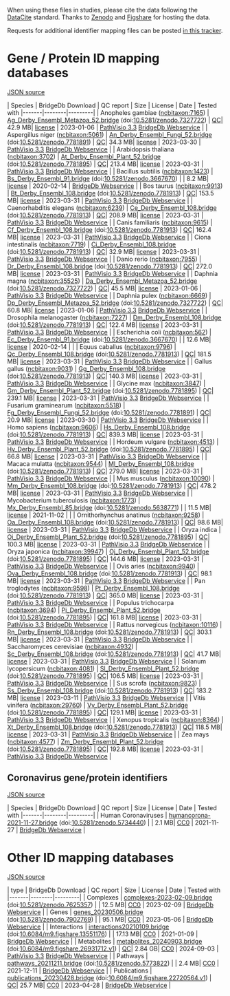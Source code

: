 When using these files in studies, please cite the data following the [DataCite](https://datacite.org/) standard.
Thanks to [Zenodo](https://zenodo.org/) and [Figshare](https://figshare.com/) for hosting the data.

Requests for additional identifier mapping files can be posted [in this tracker](https://github.com/bridgedb/data/issues).

# Gene / Protein ID mapping databases
<a name="genes" />

[JSON source](../gene.json)

| Species | BridgeDb Download | QC report | Size | License | Date | Tested with
|-------|--------|---------|
| <script type="application/ld+json">{"@context": "https://schema.org/","@type": "Dataset","http://purl.org/dc/terms/conformsTo": { "@type": "CreativeWork", "@id": "https://bioschemas.org/profiles/Dataset/1.0-RELEASE" },"name": "Ag_Derby_Ensembl_Metazoa_52.bridge","description": "BridgeDb identifier mapping file for Anopheles gambiae for genes and proteins","@id": "https://bridgedb.github.io/data/gene_database/10.5281/zenodo.7327722/Ag_Derby_Ensembl_Metazoa_52.bridge","identifier": "10.5281/zenodo.7327722/Ag_Derby_Ensembl_Metazoa_52.bridge","license": "https://zenodo.org/record/7327722/files/LICENSE?download=1","keywords": "BridgeDb, mapping file, identifier, ELIXIR RIR, Anopheles gambiae, gene, protein, African malaria mosquito","url": "https://doi.org/10.5281/zenodo.7327722","distribution": [ { "@type": "DataDownload", "name": "Ag_Derby_Ensembl_Metazoa_52.bridge", "contentURL": "https://zenodo.org/record/7327722/files/Ag_Derby_Ensembl_Metazoa_52.bridge?download=1" } ],"isAccessibleForFree": true}</script> Anopheles gambiae (<a href="https://bioregistry.io/ncbitaxon:7165">ncbitaxon:7165</a>) | [Ag_Derby_Ensembl_Metazoa_52.bridge](https://zenodo.org/record/7327722/files/Ag_Derby_Ensembl_Metazoa_52.bridge?download=1) (doi:[10.5281/zenodo.7327722](https://doi.org/10.5281/zenodo.7327722)) | [QC](https://zenodo.org/record/7327722/files/report_Ag_Derby_Ensembl_Metazoa_52.qc?download=1)| 42.9 MB| [license](https://zenodo.org/record/7327722/files/LICENSE?download=1) | 2023-01-06 | <a href="https://github.com/PathVisio/pathvisio/releases/tag/v3.3.0">PathVisio 3.3</a> <a href="https://github.com/bridgedb/BridgeDbWebservice">BridgeDb Webservice</a> |
| <script type="application/ld+json">{"@context": "https://schema.org/","@type": "Dataset","http://purl.org/dc/terms/conformsTo": { "@type": "CreativeWork", "@id": "https://bioschemas.org/profiles/Dataset/1.0-RELEASE" },"name": "An_Derby_Ensembl_Fungi_52.bridge","description": "BridgeDb identifier mapping file for Aspergillus niger for genes and proteins","@id": "https://bridgedb.github.io/data/gene_database/10.5281/zenodo.7781891/An_Derby_Ensembl_Fungi_52.bridge","identifier": "10.5281/zenodo.7781891/An_Derby_Ensembl_Fungi_52.bridge","license": "https://zenodo.org/record/7781891/files/LICENSE?download=1","keywords": "BridgeDb, mapping file, identifier, ELIXIR RIR, Aspergillus niger, gene, protein","url": "https://doi.org/10.5281/zenodo.7781891","distribution": [ { "@type": "DataDownload", "name": "An_Derby_Ensembl_Fungi_52.bridge", "contentURL": "https://zenodo.org/record/7781891/files/An_Derby_Ensembl_Fungi_52.bridge?download=1" } ],"isAccessibleForFree": true}</script> Aspergillus niger (<a href="https://bioregistry.io/ncbitaxon:5061">ncbitaxon:5061</a>) | [An_Derby_Ensembl_Fungi_52.bridge](https://zenodo.org/record/7781891/files/An_Derby_Ensembl_Fungi_52.bridge?download=1) (doi:[10.5281/zenodo.7781891](https://doi.org/10.5281/zenodo.7781891)) | [QC](https://zenodo.org/record/7781891/files/report_An_Derby_Ensembl_Fungi_52.qc?download=1)| 34.3 MB| [license](https://zenodo.org/record/7781891/files/LICENSE?download=1) | 2023-03-30 | <a href="https://github.com/PathVisio/pathvisio/releases/tag/v3.3.0">PathVisio 3.3</a> <a href="https://github.com/bridgedb/BridgeDbWebservice">BridgeDb Webservice</a> |
| <script type="application/ld+json">{"@context": "https://schema.org/","@type": "Dataset","http://purl.org/dc/terms/conformsTo": { "@type": "CreativeWork", "@id": "https://bioschemas.org/profiles/Dataset/1.0-RELEASE" },"name": "At_Derby_Ensembl_Plant_52.bridge","description": "BridgeDb identifier mapping file for Arabidopsis thaliana for genes and proteins","@id": "https://bridgedb.github.io/data/gene_database/10.5281/zenodo.7781895/At_Derby_Ensembl_Plant_52.bridge","identifier": "10.5281/zenodo.7781895/At_Derby_Ensembl_Plant_52.bridge","license": "https://zenodo.org/record/7781895/files/LICENSE?download=1","keywords": "BridgeDb, mapping file, identifier, ELIXIR RIR, Arabidopsis thaliana, gene, protein","url": "https://doi.org/10.5281/zenodo.7781895","distribution": [ { "@type": "DataDownload", "name": "At_Derby_Ensembl_Plant_52.bridge", "contentURL": "https://zenodo.org/record/7781895/files/At_Derby_Ensembl_Plant_52.bridge?download=1" } ],"isAccessibleForFree": true}</script> Arabidopsis thaliana (<a href="https://bioregistry.io/ncbitaxon:3702">ncbitaxon:3702</a>) | [At_Derby_Ensembl_Plant_52.bridge](https://zenodo.org/record/7781895/files/At_Derby_Ensembl_Plant_52.bridge?download=1) (doi:[10.5281/zenodo.7781895](https://doi.org/10.5281/zenodo.7781895)) | [QC](https://zenodo.org/record/7781895/files/report_At_Derby_Ensembl_Plants_52.qc?download=1)| 213.4 MB| [license](https://zenodo.org/record/7781895/files/LICENSE?download=1) | 2023-03-31 | <a href="https://github.com/PathVisio/pathvisio/releases/tag/v3.3.0">PathVisio 3.3</a> <a href="https://github.com/bridgedb/BridgeDbWebservice">BridgeDb Webservice</a> |
| <script type="application/ld+json">{"@context": "https://schema.org/","@type": "Dataset","http://purl.org/dc/terms/conformsTo": { "@type": "CreativeWork", "@id": "https://bioschemas.org/profiles/Dataset/1.0-RELEASE" },"name": "Bs_Derby_Ensembl_91.bridge","description": "BridgeDb identifier mapping file for Bacillus subtilis for genes and proteins","@id": "https://bridgedb.github.io/data/gene_database/10.5281/zenodo.3667670/Bs_Derby_Ensembl_91.bridge","identifier": "10.5281/zenodo.3667670/Bs_Derby_Ensembl_91.bridge","license": "https://zenodo.org/record/3667670/files/LICENSE?download=1","keywords": "BridgeDb, mapping file, identifier, ELIXIR RIR, Bacillus subtilis, gene, protein","url": "https://doi.org/10.5281/zenodo.3667670","distribution": [ { "@type": "DataDownload", "name": "Bs_Derby_Ensembl_91.bridge", "contentURL": "https://zenodo.org/record/3667670/files/Bs_Derby_Ensembl_91.bridge?download=1" } ],"isAccessibleForFree": true}</script> Bacillus subtilis (<a href="https://bioregistry.io/ncbitaxon:1423">ncbitaxon:1423</a>) | [Bs_Derby_Ensembl_91.bridge](https://zenodo.org/record/3667670/files/Bs_Derby_Ensembl_91.bridge?download=1) (doi:[10.5281/zenodo.3667670](https://doi.org/10.5281/zenodo.3667670)) | | 8.2 MB| [license](https://zenodo.org/record/3667670/files/LICENSE?download=1) | 2020-02-14 | <a href="https://github.com/bridgedb/BridgeDbWebservice">BridgeDb Webservice</a> |
| <script type="application/ld+json">{"@context": "https://schema.org/","@type": "Dataset","http://purl.org/dc/terms/conformsTo": { "@type": "CreativeWork", "@id": "https://bioschemas.org/profiles/Dataset/1.0-RELEASE" },"name": "Bt_Derby_Ensembl_108.bridge","description": "BridgeDb identifier mapping file for Bos taurus for genes and proteins","@id": "https://bridgedb.github.io/data/gene_database/10.5281/zenodo.7781913/Bt_Derby_Ensembl_108.bridge","identifier": "10.5281/zenodo.7781913/Bt_Derby_Ensembl_108.bridge","license": "https://zenodo.org/record/7781913/files/LICENSE?download=1","keywords": "BridgeDb, mapping file, identifier, ELIXIR RIR, Bos taurus, gene, protein","url": "https://doi.org/10.5281/zenodo.7781913","distribution": [ { "@type": "DataDownload", "name": "Bt_Derby_Ensembl_108.bridge", "contentURL": "https://zenodo.org/record/7781913/files/Bt_Derby_Ensembl_108.bridge?download=1" } ],"isAccessibleForFree": true}</script> Bos taurus (<a href="https://bioregistry.io/ncbitaxon:9913">ncbitaxon:9913</a>) | [Bt_Derby_Ensembl_108.bridge](https://zenodo.org/record/7781913/files/Bt_Derby_Ensembl_108.bridge?download=1) (doi:[10.5281/zenodo.7781913](https://doi.org/10.5281/zenodo.7781913)) | [QC](https://zenodo.org/record/7781913/files/report_Bt_Derby_Ensembl_108.qc?download=1)| 153.5 MB| [license](https://zenodo.org/record/7781913/files/LICENSE?download=1) | 2023-03-31 | <a href="https://github.com/PathVisio/pathvisio/releases/tag/v3.3.0">PathVisio 3.3</a> <a href="https://github.com/bridgedb/BridgeDbWebservice">BridgeDb Webservice</a> |
| <script type="application/ld+json">{"@context": "https://schema.org/","@type": "Dataset","http://purl.org/dc/terms/conformsTo": { "@type": "CreativeWork", "@id": "https://bioschemas.org/profiles/Dataset/1.0-RELEASE" },"name": "Ce_Derby_Ensembl_108.bridge","description": "BridgeDb identifier mapping file for Caenorhabditis elegans for genes and proteins","@id": "https://bridgedb.github.io/data/gene_database/10.5281/zenodo.7781913/Ce_Derby_Ensembl_108.bridge","identifier": "10.5281/zenodo.7781913/Ce_Derby_Ensembl_108.bridge","license": "https://zenodo.org/record/7781913/files/LICENSE?download=1","keywords": "BridgeDb, mapping file, identifier, ELIXIR RIR, Caenorhabditis elegans, gene, protein","url": "https://doi.org/10.5281/zenodo.7781913","distribution": [ { "@type": "DataDownload", "name": "Ce_Derby_Ensembl_108.bridge", "contentURL": "https://zenodo.org/record/7781913/files/Ce_Derby_Ensembl_108.bridge?download=1" } ],"isAccessibleForFree": true}</script> Caenorhabditis elegans (<a href="https://bioregistry.io/ncbitaxon:6239">ncbitaxon:6239</a>) | [Ce_Derby_Ensembl_108.bridge](https://zenodo.org/record/7781913/files/Ce_Derby_Ensembl_108.bridge?download=1) (doi:[10.5281/zenodo.7781913](https://doi.org/10.5281/zenodo.7781913)) | [QC](https://zenodo.org/record/7781913/files/report_Ce_Derby_Ensembl_108.qc?download=1)| 208.9 MB| [license](https://zenodo.org/record/7781913/files/LICENSE?download=1) | 2023-03-31 | <a href="https://github.com/PathVisio/pathvisio/releases/tag/v3.3.0">PathVisio 3.3</a> <a href="https://github.com/bridgedb/BridgeDbWebservice">BridgeDb Webservice</a> |
| <script type="application/ld+json">{"@context": "https://schema.org/","@type": "Dataset","http://purl.org/dc/terms/conformsTo": { "@type": "CreativeWork", "@id": "https://bioschemas.org/profiles/Dataset/1.0-RELEASE" },"name": "Cf_Derby_Ensembl_108.bridge","description": "BridgeDb identifier mapping file for Canis familiaris for genes and proteins","@id": "https://bridgedb.github.io/data/gene_database/10.5281/zenodo.7781913/Cf_Derby_Ensembl_108.bridge","identifier": "10.5281/zenodo.7781913/Cf_Derby_Ensembl_108.bridge","license": "https://zenodo.org/record/7781913/files/LICENSE?download=1","keywords": "BridgeDb, mapping file, identifier, ELIXIR RIR, Canis familiaris, gene, protein","url": "https://doi.org/10.5281/zenodo.7781913","distribution": [ { "@type": "DataDownload", "name": "Cf_Derby_Ensembl_108.bridge", "contentURL": "https://zenodo.org/record/7781913/files/Cf_Derby_Ensembl_108.bridge?download=1" } ],"isAccessibleForFree": true}</script> Canis familiaris (<a href="https://bioregistry.io/ncbitaxon:9615">ncbitaxon:9615</a>) | [Cf_Derby_Ensembl_108.bridge](https://zenodo.org/record/7781913/files/Cf_Derby_Ensembl_108.bridge?download=1) (doi:[10.5281/zenodo.7781913](https://doi.org/10.5281/zenodo.7781913)) | [QC](https://zenodo.org/record/7781913/files/report_Cf_Derby_Ensembl_108.qc?download=1)| 162.4 MB| [license](https://zenodo.org/record/7781913/files/LICENSE?download=1) | 2023-03-31 | <a href="https://github.com/PathVisio/pathvisio/releases/tag/v3.3.0">PathVisio 3.3</a> <a href="https://github.com/bridgedb/BridgeDbWebservice">BridgeDb Webservice</a> |
| <script type="application/ld+json">{"@context": "https://schema.org/","@type": "Dataset","http://purl.org/dc/terms/conformsTo": { "@type": "CreativeWork", "@id": "https://bioschemas.org/profiles/Dataset/1.0-RELEASE" },"name": "Ci_Derby_Ensembl_108.bridge","description": "BridgeDb identifier mapping file for Ciona intestinalis for genes and proteins","@id": "https://bridgedb.github.io/data/gene_database/10.5281/zenodo.7781913/Ci_Derby_Ensembl_108.bridge","identifier": "10.5281/zenodo.7781913/Ci_Derby_Ensembl_108.bridge","license": "https://zenodo.org/record/7781913/files/LICENSE?download=1","keywords": "BridgeDb, mapping file, identifier, ELIXIR RIR, Ciona intestinalis, gene, protein","url": "https://doi.org/10.5281/zenodo.7781913","distribution": [ { "@type": "DataDownload", "name": "Ci_Derby_Ensembl_108.bridge", "contentURL": "https://zenodo.org/record/7781913/files/Ci_Derby_Ensembl_108.bridge?download=1" } ],"isAccessibleForFree": true}</script> Ciona intestinalis (<a href="https://bioregistry.io/ncbitaxon:7719">ncbitaxon:7719</a>) | [Ci_Derby_Ensembl_108.bridge](https://zenodo.org/record/7781913/files/Ci_Derby_Ensembl_108.bridge?download=1) (doi:[10.5281/zenodo.7781913](https://doi.org/10.5281/zenodo.7781913)) | [QC](https://zenodo.org/record/7781913/files/report_Ci_Derby_Ensembl_108.qc?download=1)| 32.9 MB| [license](https://zenodo.org/record/7781913/files/LICENSE?download=1) | 2023-03-31 | <a href="https://github.com/PathVisio/pathvisio/releases/tag/v3.3.0">PathVisio 3.3</a> <a href="https://github.com/bridgedb/BridgeDbWebservice">BridgeDb Webservice</a> |
| <script type="application/ld+json">{"@context": "https://schema.org/","@type": "Dataset","http://purl.org/dc/terms/conformsTo": { "@type": "CreativeWork", "@id": "https://bioschemas.org/profiles/Dataset/1.0-RELEASE" },"name": "Dr_Derby_Ensembl_108.bridge","description": "BridgeDb identifier mapping file for Danio rerio for genes and proteins","@id": "https://bridgedb.github.io/data/gene_database/10.5281/zenodo.7781913/Dr_Derby_Ensembl_108.bridge","identifier": "10.5281/zenodo.7781913/Dr_Derby_Ensembl_108.bridge","license": "https://zenodo.org/record/7781913/files/LICENSE?download=1","keywords": "BridgeDb, mapping file, identifier, ELIXIR RIR, Danio rerio, gene, protein","url": "https://doi.org/10.5281/zenodo.7781913","distribution": [ { "@type": "DataDownload", "name": "Dr_Derby_Ensembl_108.bridge", "contentURL": "https://zenodo.org/record/7781913/files/Dr_Derby_Ensembl_108.bridge?download=1" } ],"isAccessibleForFree": true}</script> Danio rerio (<a href="https://bioregistry.io/ncbitaxon:7955">ncbitaxon:7955</a>) | [Dr_Derby_Ensembl_108.bridge](https://zenodo.org/record/7781913/files/Dr_Derby_Ensembl_108.bridge?download=1) (doi:[10.5281/zenodo.7781913](https://doi.org/10.5281/zenodo.7781913)) | [QC](https://zenodo.org/record/7781913/files/report_Dr_Derby_Ensembl_108.qc?download=1)| 272.0 MB| [license](https://zenodo.org/record/7781913/files/LICENSE?download=1) | 2023-03-31 | <a href="https://github.com/PathVisio/pathvisio/releases/tag/v3.3.0">PathVisio 3.3</a> <a href="https://github.com/bridgedb/BridgeDbWebservice">BridgeDb Webservice</a> |
| <script type="application/ld+json">{"@context": "https://schema.org/","@type": "Dataset","http://purl.org/dc/terms/conformsTo": { "@type": "CreativeWork", "@id": "https://bioschemas.org/profiles/Dataset/1.0-RELEASE" },"name": "Da_Derby_Ensembl_Metazoa_52.bridge","description": "BridgeDb identifier mapping file for Daphnia magna for genes and proteins","@id": "https://bridgedb.github.io/data/gene_database/10.5281/zenodo.7327722/Da_Derby_Ensembl_Metazoa_52.bridge","identifier": "10.5281/zenodo.7327722/Da_Derby_Ensembl_Metazoa_52.bridge","license": "https://zenodo.org/record/7327722/files/LICENSE?download=1","keywords": "BridgeDb, mapping file, identifier, ELIXIR RIR, Daphnia magna, gene, protein","url": "https://doi.org/10.5281/zenodo.7327722","distribution": [ { "@type": "DataDownload", "name": "Da_Derby_Ensembl_Metazoa_52.bridge", "contentURL": "https://zenodo.org/record/7327722/files/Da_Derby_Ensembl_Metazoa_52.bridge?download=1" } ],"isAccessibleForFree": true}</script> Daphnia magna (<a href="https://bioregistry.io/ncbitaxon:35525">ncbitaxon:35525</a>) | [Da_Derby_Ensembl_Metazoa_52.bridge](https://zenodo.org/record/7327722/files/Da_Derby_Ensembl_Metazoa_52.bridge?download=1) (doi:[10.5281/zenodo.7327722](https://doi.org/10.5281/zenodo.7327722)) | [QC](https://zenodo.org/record/7327722/files/report_Da_Derby_Ensembl_Metazoa_52.qc?download=1)| 45.5 MB| [license](https://zenodo.org/record/7327722/files/LICENSE?download=1) | 2023-01-06 | <a href="https://github.com/PathVisio/pathvisio/releases/tag/v3.3.0">PathVisio 3.3</a> <a href="https://github.com/bridgedb/BridgeDbWebservice">BridgeDb Webservice</a> |
| <script type="application/ld+json">{"@context": "https://schema.org/","@type": "Dataset","http://purl.org/dc/terms/conformsTo": { "@type": "CreativeWork", "@id": "https://bioschemas.org/profiles/Dataset/1.0-RELEASE" },"name": "Dp_Derby_Ensembl_Metazoa_52.bridge","description": "BridgeDb identifier mapping file for Daphnia pulex for genes and proteins","@id": "https://bridgedb.github.io/data/gene_database/10.5281/zenodo.7327722/Dp_Derby_Ensembl_Metazoa_52.bridge","identifier": "10.5281/zenodo.7327722/Dp_Derby_Ensembl_Metazoa_52.bridge","license": "https://zenodo.org/record/7327722/files/LICENSE?download=1","keywords": "BridgeDb, mapping file, identifier, ELIXIR RIR, Daphnia pulex, gene, protein","url": "https://doi.org/10.5281/zenodo.7327722","distribution": [ { "@type": "DataDownload", "name": "Dp_Derby_Ensembl_Metazoa_52.bridge", "contentURL": "https://zenodo.org/record/7327722/files/Dp_Derby_Ensembl_Metazoa_52.bridge?download=1" } ],"isAccessibleForFree": true}</script> Daphnia pulex (<a href="https://bioregistry.io/ncbitaxon:6669">ncbitaxon:6669</a>) | [Dp_Derby_Ensembl_Metazoa_52.bridge](https://zenodo.org/record/7327722/files/Dp_Derby_Ensembl_Metazoa_52.bridge?download=1) (doi:[10.5281/zenodo.7327722](https://doi.org/10.5281/zenodo.7327722)) | [QC](https://zenodo.org/record/7327722/files/report_Dp_Derby_Ensembl_Metazoa_52.qc?download=1)| 60.8 MB| [license](https://zenodo.org/record/7327722/files/LICENSE?download=1) | 2023-01-06 | <a href="https://github.com/PathVisio/pathvisio/releases/tag/v3.3.0">PathVisio 3.3</a> <a href="https://github.com/bridgedb/BridgeDbWebservice">BridgeDb Webservice</a> |
| <script type="application/ld+json">{"@context": "https://schema.org/","@type": "Dataset","http://purl.org/dc/terms/conformsTo": { "@type": "CreativeWork", "@id": "https://bioschemas.org/profiles/Dataset/1.0-RELEASE" },"name": "Dm_Derby_Ensembl_108.bridge","description": "BridgeDb identifier mapping file for Drosophila melanogaster for genes and proteins","@id": "https://bridgedb.github.io/data/gene_database/10.5281/zenodo.7781913/Dm_Derby_Ensembl_108.bridge","identifier": "10.5281/zenodo.7781913/Dm_Derby_Ensembl_108.bridge","license": "https://zenodo.org/record/7781913/files/LICENSE?download=1","keywords": "BridgeDb, mapping file, identifier, ELIXIR RIR, Drosophila melanogaster, gene, protein","url": "https://doi.org/10.5281/zenodo.7781913","distribution": [ { "@type": "DataDownload", "name": "Dm_Derby_Ensembl_108.bridge", "contentURL": "https://zenodo.org/record/7781913/files/Dm_Derby_Ensembl_108.bridge?download=1" } ],"isAccessibleForFree": true}</script> Drosophila melanogaster (<a href="https://bioregistry.io/ncbitaxon:7227">ncbitaxon:7227</a>) | [Dm_Derby_Ensembl_108.bridge](https://zenodo.org/record/7781913/files/Dm_Derby_Ensembl_108.bridge?download=1) (doi:[10.5281/zenodo.7781913](https://doi.org/10.5281/zenodo.7781913)) | [QC](https://zenodo.org/record/7781913/files/report_Dm_Derby_Ensembl_108.qc?download=1)| 122.4 MB| [license](https://zenodo.org/record/7781913/files/LICENSE?download=1) | 2023-03-31 | <a href="https://github.com/PathVisio/pathvisio/releases/tag/v3.3.0">PathVisio 3.3</a> <a href="https://github.com/bridgedb/BridgeDbWebservice">BridgeDb Webservice</a> |
| <script type="application/ld+json">{"@context": "https://schema.org/","@type": "Dataset","http://purl.org/dc/terms/conformsTo": { "@type": "CreativeWork", "@id": "https://bioschemas.org/profiles/Dataset/1.0-RELEASE" },"name": "Ec_Derby_Ensembl_91.bridge","description": "BridgeDb identifier mapping file for Escherichia coli for genes and proteins","@id": "https://bridgedb.github.io/data/gene_database/10.5281/zenodo.3667670/Ec_Derby_Ensembl_91.bridge","identifier": "10.5281/zenodo.3667670/Ec_Derby_Ensembl_91.bridge","license": "https://zenodo.org/record/3667670/files/LICENSE?download=1","keywords": "BridgeDb, mapping file, identifier, ELIXIR RIR, Escherichia coli, gene, protein","url": "https://doi.org/10.5281/zenodo.3667670","distribution": [ { "@type": "DataDownload", "name": "Ec_Derby_Ensembl_91.bridge", "contentURL": "https://zenodo.org/record/3667670/files/Ec_Derby_Ensembl_91.bridge?download=1" } ],"isAccessibleForFree": true}</script> Escherichia coli (<a href="https://bioregistry.io/ncbitaxon:562">ncbitaxon:562</a>) | [Ec_Derby_Ensembl_91.bridge](https://zenodo.org/record/3667670/files/Ec_Derby_Ensembl_91.bridge?download=1) (doi:[10.5281/zenodo.3667670](https://doi.org/10.5281/zenodo.3667670)) | | 12.6 MB| [license](https://zenodo.org/record/3667670/files/LICENSE?download=1) | 2020-02-14 | |
| <script type="application/ld+json">{"@context": "https://schema.org/","@type": "Dataset","http://purl.org/dc/terms/conformsTo": { "@type": "CreativeWork", "@id": "https://bioschemas.org/profiles/Dataset/1.0-RELEASE" },"name": "Qc_Derby_Ensembl_108.bridge","description": "BridgeDb identifier mapping file for Equus caballus for genes and proteins","@id": "https://bridgedb.github.io/data/gene_database/10.5281/zenodo.7781913/Qc_Derby_Ensembl_108.bridge","identifier": "10.5281/zenodo.7781913/Qc_Derby_Ensembl_108.bridge","license": "https://zenodo.org/record/7781913/files/LICENSE?download=1","keywords": "BridgeDb, mapping file, identifier, ELIXIR RIR, Equus caballus, gene, protein","url": "https://doi.org/10.5281/zenodo.7781913","distribution": [ { "@type": "DataDownload", "name": "Qc_Derby_Ensembl_108.bridge", "contentURL": "https://zenodo.org/record/7781913/files/Qc_Derby_Ensembl_108.bridge?download=1" } ],"isAccessibleForFree": true}</script> Equus caballus (<a href="https://bioregistry.io/ncbitaxon:9796">ncbitaxon:9796</a>) | [Qc_Derby_Ensembl_108.bridge](https://zenodo.org/record/7781913/files/Qc_Derby_Ensembl_108.bridge?download=1) (doi:[10.5281/zenodo.7781913](https://doi.org/10.5281/zenodo.7781913)) | [QC](https://zenodo.org/record/7781913/files/report_Qc_Derby_Ensembl_108.qc?download=1)| 181.5 MB| [license](https://zenodo.org/record/7781913/files/LICENSE?download=1) | 2023-03-31 | <a href="https://github.com/PathVisio/pathvisio/releases/tag/v3.3.0">PathVisio 3.3</a> <a href="https://github.com/bridgedb/BridgeDbWebservice">BridgeDb Webservice</a> |
| <script type="application/ld+json">{"@context": "https://schema.org/","@type": "Dataset","http://purl.org/dc/terms/conformsTo": { "@type": "CreativeWork", "@id": "https://bioschemas.org/profiles/Dataset/1.0-RELEASE" },"name": "Gg_Derby_Ensembl_108.bridge","description": "BridgeDb identifier mapping file for Gallus gallus for genes and proteins","@id": "https://bridgedb.github.io/data/gene_database/10.5281/zenodo.7781913/Gg_Derby_Ensembl_108.bridge","identifier": "10.5281/zenodo.7781913/Gg_Derby_Ensembl_108.bridge","license": "https://zenodo.org/record/7781913/files/LICENSE?download=1","keywords": "BridgeDb, mapping file, identifier, ELIXIR RIR, Gallus gallus, gene, protein","url": "https://doi.org/10.5281/zenodo.7781913","distribution": [ { "@type": "DataDownload", "name": "Gg_Derby_Ensembl_108.bridge", "contentURL": "https://zenodo.org/record/7781913/files/Gg_Derby_Ensembl_108.bridge?download=1" } ],"isAccessibleForFree": true}</script> Gallus gallus (<a href="https://bioregistry.io/ncbitaxon:9031">ncbitaxon:9031</a>) | [Gg_Derby_Ensembl_108.bridge](https://zenodo.org/record/7781913/files/Gg_Derby_Ensembl_108.bridge?download=1) (doi:[10.5281/zenodo.7781913](https://doi.org/10.5281/zenodo.7781913)) | [QC](https://zenodo.org/record/7781913/files/report_Gg_Derby_Ensembl_108.qc?download=1)| 140.3 MB| [license](https://zenodo.org/record/7781913/files/LICENSE?download=1) | 2023-03-31 | <a href="https://github.com/PathVisio/pathvisio/releases/tag/v3.3.0">PathVisio 3.3</a> <a href="https://github.com/bridgedb/BridgeDbWebservice">BridgeDb Webservice</a> |
| <script type="application/ld+json">{"@context": "https://schema.org/","@type": "Dataset","http://purl.org/dc/terms/conformsTo": { "@type": "CreativeWork", "@id": "https://bioschemas.org/profiles/Dataset/1.0-RELEASE" },"name": "Gm_Derby_Ensembl_Plant_52.bridge","description": "BridgeDb identifier mapping file for Glycine max for genes and proteins","@id": "https://bridgedb.github.io/data/gene_database/10.5281/zenodo.7781895/Gm_Derby_Ensembl_Plant_52.bridge","identifier": "10.5281/zenodo.7781895/Gm_Derby_Ensembl_Plant_52.bridge","license": "https://zenodo.org/record/7781895/files/LICENSE?download=1","keywords": "BridgeDb, mapping file, identifier, ELIXIR RIR, Glycine max, gene, protein","url": "https://doi.org/10.5281/zenodo.7781895","distribution": [ { "@type": "DataDownload", "name": "Gm_Derby_Ensembl_Plant_52.bridge", "contentURL": "https://zenodo.org/record/7781895/files/Gm_Derby_Ensembl_Plant_52.bridge?download=1" } ],"isAccessibleForFree": true}</script> Glycine max (<a href="https://bioregistry.io/ncbitaxon:3847">ncbitaxon:3847</a>) | [Gm_Derby_Ensembl_Plant_52.bridge](https://zenodo.org/record/7781895/files/Gm_Derby_Ensembl_Plant_52.bridge?download=1) (doi:[10.5281/zenodo.7781895](https://doi.org/10.5281/zenodo.7781895)) | [QC](https://zenodo.org/record/7781895/files/report_Gm_Derby_Ensembl_Plants_52.qc?download=1)| 239.1 MB| [license](https://zenodo.org/record/7781895/files/LICENSE?download=1) | 2023-03-31 | <a href="https://github.com/PathVisio/pathvisio/releases/tag/v3.3.0">PathVisio 3.3</a> <a href="https://github.com/bridgedb/BridgeDbWebservice">BridgeDb Webservice</a> |
| <script type="application/ld+json">{"@context": "https://schema.org/","@type": "Dataset","http://purl.org/dc/terms/conformsTo": { "@type": "CreativeWork", "@id": "https://bioschemas.org/profiles/Dataset/1.0-RELEASE" },"name": "Fg_Derby_Ensembl_Fungi_52.bridge","description": "BridgeDb identifier mapping file for Fusarium graminearum for genes and proteins","@id": "https://bridgedb.github.io/data/gene_database/10.5281/zenodo.7781891/Fg_Derby_Ensembl_Fungi_52.bridge","identifier": "10.5281/zenodo.7781891/Fg_Derby_Ensembl_Fungi_52.bridge","license": "https://zenodo.org/record/7781891/files/LICENSE?download=1","keywords": "BridgeDb, mapping file, identifier, ELIXIR RIR, Fusarium graminearum, gene, protein","url": "https://doi.org/10.5281/zenodo.7781891","distribution": [ { "@type": "DataDownload", "name": "Fg_Derby_Ensembl_Fungi_52.bridge", "contentURL": "https://zenodo.org/record/7781891/files/Fg_Derby_Ensembl_Fungi_52.bridge?download=1" } ],"isAccessibleForFree": true}</script> Fusarium graminearum (<a href="https://bioregistry.io/ncbitaxon:5518">ncbitaxon:5518</a>) | [Fg_Derby_Ensembl_Fungi_52.bridge](https://zenodo.org/record/7781891/files/Fg_Derby_Ensembl_Fungi_52.bridge?download=1) (doi:[10.5281/zenodo.7781891](https://doi.org/10.5281/zenodo.7781891)) | [QC](https://zenodo.org/record/7781891/files/report_Fg_Derby_Ensembl_Fungi_52.qc?download=1)| 20.9 MB| [license](https://zenodo.org/record/7781891/files/LICENSE?download=1) | 2023-03-30 | <a href="https://github.com/PathVisio/pathvisio/releases/tag/v3.3.0">PathVisio 3.3</a> <a href="https://github.com/bridgedb/BridgeDbWebservice">BridgeDb Webservice</a> |
| <script type="application/ld+json">{"@context": "https://schema.org/","@type": "Dataset","http://purl.org/dc/terms/conformsTo": { "@type": "CreativeWork", "@id": "https://bioschemas.org/profiles/Dataset/1.0-RELEASE" },"name": "Hs_Derby_Ensembl_108.bridge","description": "BridgeDb identifier mapping file for Homo sapiens for genes and proteins","@id": "https://bridgedb.github.io/data/gene_database/10.5281/zenodo.7781913/Hs_Derby_Ensembl_108.bridge","identifier": "10.5281/zenodo.7781913/Hs_Derby_Ensembl_108.bridge","license": "https://zenodo.org/record/7781913/files/LICENSE?download=1","keywords": "BridgeDb, mapping file, identifier, ELIXIR RIR, Homo sapiens, gene, protein, Human","url": "https://doi.org/10.5281/zenodo.7781913","distribution": [ { "@type": "DataDownload", "name": "Hs_Derby_Ensembl_108.bridge", "contentURL": "https://zenodo.org/record/7781913/files/Hs_Derby_Ensembl_108.bridge?download=1" } ],"isAccessibleForFree": true}</script> Homo sapiens (<a href="https://bioregistry.io/ncbitaxon:9606">ncbitaxon:9606</a>) | [Hs_Derby_Ensembl_108.bridge](https://zenodo.org/record/7781913/files/Hs_Derby_Ensembl_108.bridge?download=1) (doi:[10.5281/zenodo.7781913](https://doi.org/10.5281/zenodo.7781913)) | [QC](https://zenodo.org/record/7781913/files/report_Hs_Derby_Ensembl_108.qc?download=1)| 839.3 MB| [license](https://zenodo.org/record/7781913/files/LICENSE?download=1) | 2023-03-31 | <a href="https://github.com/PathVisio/pathvisio/releases/tag/v3.3.0">PathVisio 3.3</a> <a href="https://github.com/bridgedb/BridgeDbWebservice">BridgeDb Webservice</a> |
| <script type="application/ld+json">{"@context": "https://schema.org/","@type": "Dataset","http://purl.org/dc/terms/conformsTo": { "@type": "CreativeWork", "@id": "https://bioschemas.org/profiles/Dataset/1.0-RELEASE" },"name": "Hv_Derby_Ensembl_Plant_52.bridge","description": "BridgeDb identifier mapping file for Hordeum vulgare for genes and proteins","@id": "https://bridgedb.github.io/data/gene_database/10.5281/zenodo.7781895/Hv_Derby_Ensembl_Plant_52.bridge","identifier": "10.5281/zenodo.7781895/Hv_Derby_Ensembl_Plant_52.bridge","license": "https://zenodo.org/record/7781895/files/LICENSE?download=1","keywords": "BridgeDb, mapping file, identifier, ELIXIR RIR, Hordeum vulgare, gene, protein","url": "https://doi.org/10.5281/zenodo.7781895","distribution": [ { "@type": "DataDownload", "name": "Hv_Derby_Ensembl_Plant_52.bridge", "contentURL": "https://zenodo.org/record/7781895/files/Hv_Derby_Ensembl_Plant_52.bridge?download=1" } ],"isAccessibleForFree": true}</script> Hordeum vulgare (<a href="https://bioregistry.io/ncbitaxon:4513">ncbitaxon:4513</a>) | [Hv_Derby_Ensembl_Plant_52.bridge](https://zenodo.org/record/7781895/files/Hv_Derby_Ensembl_Plant_52.bridge?download=1) (doi:[10.5281/zenodo.7781895](https://doi.org/10.5281/zenodo.7781895)) | [QC](https://zenodo.org/record/7781895/files/report_Hv_Derby_Ensembl_Plants_52.qc?download=1)| 66.8 MB| [license](https://zenodo.org/record/7781895/files/LICENSE?download=1) | 2023-03-31 | <a href="https://github.com/PathVisio/pathvisio/releases/tag/v3.3.0">PathVisio 3.3</a> <a href="https://github.com/bridgedb/BridgeDbWebservice">BridgeDb Webservice</a> |
| <script type="application/ld+json">{"@context": "https://schema.org/","@type": "Dataset","http://purl.org/dc/terms/conformsTo": { "@type": "CreativeWork", "@id": "https://bioschemas.org/profiles/Dataset/1.0-RELEASE" },"name": "Ml_Derby_Ensembl_108.bridge","description": "BridgeDb identifier mapping file for Macaca mulatta for genes and proteins","@id": "https://bridgedb.github.io/data/gene_database/10.5281/zenodo.7781913/Ml_Derby_Ensembl_108.bridge","identifier": "10.5281/zenodo.7781913/Ml_Derby_Ensembl_108.bridge","license": "https://zenodo.org/record/7781913/files/LICENSE?download=1","keywords": "BridgeDb, mapping file, identifier, ELIXIR RIR, Macaca mulatta, gene, protein","url": "https://doi.org/10.5281/zenodo.7781913","distribution": [ { "@type": "DataDownload", "name": "Ml_Derby_Ensembl_108.bridge", "contentURL": "https://zenodo.org/record/7781913/files/Ml_Derby_Ensembl_108.bridge?download=1" } ],"isAccessibleForFree": true}</script> Macaca mulatta (<a href="https://bioregistry.io/ncbitaxon:9544">ncbitaxon:9544</a>) | [Ml_Derby_Ensembl_108.bridge](https://zenodo.org/record/7781913/files/Ml_Derby_Ensembl_108.bridge?download=1) (doi:[10.5281/zenodo.7781913](https://doi.org/10.5281/zenodo.7781913)) | [QC](https://zenodo.org/record/7781913/files/report_Ml_Derby_Ensembl_108.qc?download=1)| 279.0 MB| [license](https://zenodo.org/record/7781913/files/LICENSE?download=1) | 2023-03-31 | <a href="https://github.com/PathVisio/pathvisio/releases/tag/v3.3.0">PathVisio 3.3</a> <a href="https://github.com/bridgedb/BridgeDbWebservice">BridgeDb Webservice</a> |
| <script type="application/ld+json">{"@context": "https://schema.org/","@type": "Dataset","http://purl.org/dc/terms/conformsTo": { "@type": "CreativeWork", "@id": "https://bioschemas.org/profiles/Dataset/1.0-RELEASE" },"name": "Mm_Derby_Ensembl_108.bridge","description": "BridgeDb identifier mapping file for Mus musculus for genes and proteins","@id": "https://bridgedb.github.io/data/gene_database/10.5281/zenodo.7781913/Mm_Derby_Ensembl_108.bridge","identifier": "10.5281/zenodo.7781913/Mm_Derby_Ensembl_108.bridge","license": "https://zenodo.org/record/7781913/files/LICENSE?download=1","keywords": "BridgeDb, mapping file, identifier, ELIXIR RIR, Mus musculus, gene, protein","url": "https://doi.org/10.5281/zenodo.7781913","distribution": [ { "@type": "DataDownload", "name": "Mm_Derby_Ensembl_108.bridge", "contentURL": "https://zenodo.org/record/7781913/files/Mm_Derby_Ensembl_108.bridge?download=1" } ],"isAccessibleForFree": true}</script> Mus musculus (<a href="https://bioregistry.io/ncbitaxon:10090">ncbitaxon:10090</a>) | [Mm_Derby_Ensembl_108.bridge](https://zenodo.org/record/7781913/files/Mm_Derby_Ensembl_108.bridge?download=1) (doi:[10.5281/zenodo.7781913](https://doi.org/10.5281/zenodo.7781913)) | [QC](https://zenodo.org/record/7781913/files/report_Mm_Derby_Ensembl_108.qc?download=1)| 478.2 MB| [license](https://zenodo.org/record/7781913/files/LICENSE?download=1) | 2023-03-31 | <a href="https://github.com/PathVisio/pathvisio/releases/tag/v3.3.0">PathVisio 3.3</a> <a href="https://github.com/bridgedb/BridgeDbWebservice">BridgeDb Webservice</a> |
| <script type="application/ld+json">{"@context": "https://schema.org/","@type": "Dataset","http://purl.org/dc/terms/conformsTo": { "@type": "CreativeWork", "@id": "https://bioschemas.org/profiles/Dataset/1.0-RELEASE" },"name": "Mx_Derby_Ensembl_85.bridge","description": "BridgeDb identifier mapping file for Mycobacterium tuberculosis for genes and proteins","@id": "https://bridgedb.github.io/data/gene_database/10.5281/zenodo.5638771/Mx_Derby_Ensembl_85.bridge","identifier": "10.5281/zenodo.5638771/Mx_Derby_Ensembl_85.bridge","license": "https://zenodo.org/record/5638771/files/LICENSE?download=1","keywords": "BridgeDb, mapping file, identifier, ELIXIR RIR, Mycobacterium tuberculosis, gene, protein","url": "https://doi.org/10.5281/zenodo.5638771","distribution": [ { "@type": "DataDownload", "name": "Mx_Derby_Ensembl_85.bridge", "contentURL": "https://zenodo.org/record/5638771/files/Mx_Derby_Ensembl_85.bridge?download=1" } ],"isAccessibleForFree": true}</script> Mycobacterium tuberculosis (<a href="https://bioregistry.io/ncbitaxon:1773">ncbitaxon:1773</a>) | [Mx_Derby_Ensembl_85.bridge](https://zenodo.org/record/5638771/files/Mx_Derby_Ensembl_85.bridge?download=1) (doi:[10.5281/zenodo.5638771](https://doi.org/10.5281/zenodo.5638771)) | | 11.5 MB| [license](https://zenodo.org/record/5638771/files/LICENSE?download=1) | 2021-11-02 | |
| <script type="application/ld+json">{"@context": "https://schema.org/","@type": "Dataset","http://purl.org/dc/terms/conformsTo": { "@type": "CreativeWork", "@id": "https://bioschemas.org/profiles/Dataset/1.0-RELEASE" },"name": "Oa_Derby_Ensembl_108.bridge","description": "BridgeDb identifier mapping file for Ornithorhynchus anatinus for genes and proteins","@id": "https://bridgedb.github.io/data/gene_database/10.5281/zenodo.7781913/Oa_Derby_Ensembl_108.bridge","identifier": "10.5281/zenodo.7781913/Oa_Derby_Ensembl_108.bridge","license": "https://zenodo.org/record/7781913/files/LICENSE?download=1","keywords": "BridgeDb, mapping file, identifier, ELIXIR RIR, Ornithorhynchus anatinus, gene, protein","url": "https://doi.org/10.5281/zenodo.7781913","distribution": [ { "@type": "DataDownload", "name": "Oa_Derby_Ensembl_108.bridge", "contentURL": "https://zenodo.org/record/7781913/files/Oa_Derby_Ensembl_108.bridge?download=1" } ],"isAccessibleForFree": true}</script> Ornithorhynchus anatinus (<a href="https://bioregistry.io/ncbitaxon:9258">ncbitaxon:9258</a>) | [Oa_Derby_Ensembl_108.bridge](https://zenodo.org/record/7781913/files/Oa_Derby_Ensembl_108.bridge?download=1) (doi:[10.5281/zenodo.7781913](https://doi.org/10.5281/zenodo.7781913)) | [QC](https://zenodo.org/record/7781913/files/report_Oa_Derby_Ensembl_108.qc?download=1)| 98.6 MB| [license](https://zenodo.org/record/7781913/files/LICENSE?download=1) | 2023-03-31 | <a href="https://github.com/PathVisio/pathvisio/releases/tag/v3.3.0">PathVisio 3.3</a> <a href="https://github.com/bridgedb/BridgeDbWebservice">BridgeDb Webservice</a> |
| <script type="application/ld+json">{"@context": "https://schema.org/","@type": "Dataset","http://purl.org/dc/terms/conformsTo": { "@type": "CreativeWork", "@id": "https://bioschemas.org/profiles/Dataset/1.0-RELEASE" },"name": "Oi_Derby_Ensembl_Plant_52.bridge","description": "BridgeDb identifier mapping file for Oryza indica for genes and proteins","@id": "https://bridgedb.github.io/data/gene_database/10.5281/zenodo.7781895/Oi_Derby_Ensembl_Plant_52.bridge","identifier": "10.5281/zenodo.7781895/Oi_Derby_Ensembl_Plant_52.bridge","license": "https://zenodo.org/record/7781895/files/LICENSE?download=1","keywords": "BridgeDb, mapping file, identifier, ELIXIR RIR, Oryza indica, gene, protein","url": "https://doi.org/10.5281/zenodo.7781895","distribution": [ { "@type": "DataDownload", "name": "Oi_Derby_Ensembl_Plant_52.bridge", "contentURL": "https://zenodo.org/record/7781895/files/Oi_Derby_Ensembl_Plant_52.bridge?download=1" } ],"isAccessibleForFree": true}</script> Oryza indica  | [Oi_Derby_Ensembl_Plant_52.bridge](https://zenodo.org/record/7781895/files/Oi_Derby_Ensembl_Plant_52.bridge?download=1) (doi:[10.5281/zenodo.7781895](https://doi.org/10.5281/zenodo.7781895)) | [QC](https://zenodo.org/record/7781895/files/report_Oi_Derby_Ensembl_Plants_52.qc?download=1)| 100.3 MB| [license](https://zenodo.org/record/7781895/files/LICENSE?download=1) | 2023-03-31 | <a href="https://github.com/PathVisio/pathvisio/releases/tag/v3.3.0">PathVisio 3.3</a> <a href="https://github.com/bridgedb/BridgeDbWebservice">BridgeDb Webservice</a> |
| <script type="application/ld+json">{"@context": "https://schema.org/","@type": "Dataset","http://purl.org/dc/terms/conformsTo": { "@type": "CreativeWork", "@id": "https://bioschemas.org/profiles/Dataset/1.0-RELEASE" },"name": "Oj_Derby_Ensembl_Plant_52.bridge","description": "BridgeDb identifier mapping file for Oryza japonica for genes and proteins","@id": "https://bridgedb.github.io/data/gene_database/10.5281/zenodo.7781895/Oj_Derby_Ensembl_Plant_52.bridge","identifier": "10.5281/zenodo.7781895/Oj_Derby_Ensembl_Plant_52.bridge","license": "https://zenodo.org/record/7781895/files/LICENSE?download=1","keywords": "BridgeDb, mapping file, identifier, ELIXIR RIR, Oryza japonica, gene, protein","url": "https://doi.org/10.5281/zenodo.7781895","distribution": [ { "@type": "DataDownload", "name": "Oj_Derby_Ensembl_Plant_52.bridge", "contentURL": "https://zenodo.org/record/7781895/files/Oj_Derby_Ensembl_Plant_52.bridge?download=1" } ],"isAccessibleForFree": true}</script> Oryza japonica (<a href="https://bioregistry.io/ncbitaxon:39947">ncbitaxon:39947</a>) | [Oj_Derby_Ensembl_Plant_52.bridge](https://zenodo.org/record/7781895/files/Oj_Derby_Ensembl_Plant_52.bridge?download=1) (doi:[10.5281/zenodo.7781895](https://doi.org/10.5281/zenodo.7781895)) | [QC](https://zenodo.org/record/7781895/files/report_Oj_Derby_Ensembl_Plants_52.qc?download=1)| 144.6 MB| [license](https://zenodo.org/record/7781895/files/LICENSE?download=1) | 2023-03-31 | <a href="https://github.com/PathVisio/pathvisio/releases/tag/v3.3.0">PathVisio 3.3</a> <a href="https://github.com/bridgedb/BridgeDbWebservice">BridgeDb Webservice</a> |
| <script type="application/ld+json">{"@context": "https://schema.org/","@type": "Dataset","http://purl.org/dc/terms/conformsTo": { "@type": "CreativeWork", "@id": "https://bioschemas.org/profiles/Dataset/1.0-RELEASE" },"name": "Ova_Derby_Ensembl_108.bridge","description": "BridgeDb identifier mapping file for Ovis aries for genes and proteins","@id": "https://bridgedb.github.io/data/gene_database/10.5281/zenodo.7781913/Ova_Derby_Ensembl_108.bridge","identifier": "10.5281/zenodo.7781913/Ova_Derby_Ensembl_108.bridge","license": "https://zenodo.org/record/7781913/files/LICENSE?download=1","keywords": "BridgeDb, mapping file, identifier, ELIXIR RIR, Ovis aries, gene, protein","url": "https://doi.org/10.5281/zenodo.7781913","distribution": [ { "@type": "DataDownload", "name": "Ova_Derby_Ensembl_108.bridge", "contentURL": "https://zenodo.org/record/7781913/files/Ova_Derby_Ensembl_108.bridge?download=1" } ],"isAccessibleForFree": true}</script> Ovis aries (<a href="https://bioregistry.io/ncbitaxon:9940">ncbitaxon:9940</a>) | [Ova_Derby_Ensembl_108.bridge](https://zenodo.org/record/7781913/files/Ova_Derby_Ensembl_108.bridge?download=1) (doi:[10.5281/zenodo.7781913](https://doi.org/10.5281/zenodo.7781913)) | [QC](https://zenodo.org/record/7781913/files/report_Ova_Derby_Ensembl_108.qc?download=1)| 98.1 MB| [license](https://zenodo.org/record/7781913/files/LICENSE?download=1) | 2023-03-31 | <a href="https://github.com/PathVisio/pathvisio/releases/tag/v3.3.0">PathVisio 3.3</a> <a href="https://github.com/bridgedb/BridgeDbWebservice">BridgeDb Webservice</a> |
| <script type="application/ld+json">{"@context": "https://schema.org/","@type": "Dataset","http://purl.org/dc/terms/conformsTo": { "@type": "CreativeWork", "@id": "https://bioschemas.org/profiles/Dataset/1.0-RELEASE" },"name": "Pt_Derby_Ensembl_108.bridge","description": "BridgeDb identifier mapping file for Pan troglodytes for genes and proteins","@id": "https://bridgedb.github.io/data/gene_database/10.5281/zenodo.7781913/Pt_Derby_Ensembl_108.bridge","identifier": "10.5281/zenodo.7781913/Pt_Derby_Ensembl_108.bridge","license": "https://zenodo.org/record/7781913/files/LICENSE?download=1","keywords": "BridgeDb, mapping file, identifier, ELIXIR RIR, Pan troglodytes, gene, protein","url": "https://doi.org/10.5281/zenodo.7781913","distribution": [ { "@type": "DataDownload", "name": "Pt_Derby_Ensembl_108.bridge", "contentURL": "https://zenodo.org/record/7781913/files/Pt_Derby_Ensembl_108.bridge?download=1" } ],"isAccessibleForFree": true}</script> Pan troglodytes (<a href="https://bioregistry.io/ncbitaxon:9598">ncbitaxon:9598</a>) | [Pt_Derby_Ensembl_108.bridge](https://zenodo.org/record/7781913/files/Pt_Derby_Ensembl_108.bridge?download=1) (doi:[10.5281/zenodo.7781913](https://doi.org/10.5281/zenodo.7781913)) | [QC](https://zenodo.org/record/7781913/files/report_Pt_Derby_Ensembl_108.qc?download=1)| 365.0 MB| [license](https://zenodo.org/record/7781913/files/LICENSE?download=1) | 2023-03-31 | <a href="https://github.com/PathVisio/pathvisio/releases/tag/v3.3.0">PathVisio 3.3</a> <a href="https://github.com/bridgedb/BridgeDbWebservice">BridgeDb Webservice</a> |
| <script type="application/ld+json">{"@context": "https://schema.org/","@type": "Dataset","http://purl.org/dc/terms/conformsTo": { "@type": "CreativeWork", "@id": "https://bioschemas.org/profiles/Dataset/1.0-RELEASE" },"name": "Pi_Derby_Ensembl_Plant_52.bridge","description": "BridgeDb identifier mapping file for Populus trichocarpa for genes and proteins","@id": "https://bridgedb.github.io/data/gene_database/10.5281/zenodo.7781895/Pi_Derby_Ensembl_Plant_52.bridge","identifier": "10.5281/zenodo.7781895/Pi_Derby_Ensembl_Plant_52.bridge","license": "https://zenodo.org/record/7781895/files/LICENSE?download=1","keywords": "BridgeDb, mapping file, identifier, ELIXIR RIR, Populus trichocarpa, gene, protein","url": "https://doi.org/10.5281/zenodo.7781895","distribution": [ { "@type": "DataDownload", "name": "Pi_Derby_Ensembl_Plant_52.bridge", "contentURL": "https://zenodo.org/record/7781895/files/Pi_Derby_Ensembl_Plant_52.bridge?download=1" } ],"isAccessibleForFree": true}</script> Populus trichocarpa (<a href="https://bioregistry.io/ncbitaxon:3694">ncbitaxon:3694</a>) | [Pi_Derby_Ensembl_Plant_52.bridge](https://zenodo.org/record/7781895/files/Pi_Derby_Ensembl_Plant_52.bridge?download=1) (doi:[10.5281/zenodo.7781895](https://doi.org/10.5281/zenodo.7781895)) | [QC](https://zenodo.org/record/7781895/files/report_Pi_Derby_Ensembl_Plants_52.qc?download=1)| 161.8 MB| [license](https://zenodo.org/record/7781895/files/LICENSE?download=1) | 2023-03-31 | <a href="https://github.com/PathVisio/pathvisio/releases/tag/v3.3.0">PathVisio 3.3</a> <a href="https://github.com/bridgedb/BridgeDbWebservice">BridgeDb Webservice</a> |
| <script type="application/ld+json">{"@context": "https://schema.org/","@type": "Dataset","http://purl.org/dc/terms/conformsTo": { "@type": "CreativeWork", "@id": "https://bioschemas.org/profiles/Dataset/1.0-RELEASE" },"name": "Rn_Derby_Ensembl_108.bridge","description": "BridgeDb identifier mapping file for Rattus norvegicus for genes and proteins","@id": "https://bridgedb.github.io/data/gene_database/10.5281/zenodo.7781913/Rn_Derby_Ensembl_108.bridge","identifier": "10.5281/zenodo.7781913/Rn_Derby_Ensembl_108.bridge","license": "https://zenodo.org/record/7781913/files/LICENSE?download=1","keywords": "BridgeDb, mapping file, identifier, ELIXIR RIR, Rattus norvegicus, gene, protein","url": "https://doi.org/10.5281/zenodo.7781913","distribution": [ { "@type": "DataDownload", "name": "Rn_Derby_Ensembl_108.bridge", "contentURL": "https://zenodo.org/record/7781913/files/Rn_Derby_Ensembl_108.bridge?download=1" } ],"isAccessibleForFree": true}</script> Rattus norvegicus (<a href="https://bioregistry.io/ncbitaxon:10116">ncbitaxon:10116</a>) | [Rn_Derby_Ensembl_108.bridge](https://zenodo.org/record/7781913/files/Rn_Derby_Ensembl_108.bridge?download=1) (doi:[10.5281/zenodo.7781913](https://doi.org/10.5281/zenodo.7781913)) | [QC](https://zenodo.org/record/7781913/files/report_Rn_Derby_Ensembl_108.qc?download=1)| 303.1 MB| [license](https://zenodo.org/record/7781913/files/LICENSE?download=1) | 2023-03-31 | <a href="https://github.com/PathVisio/pathvisio/releases/tag/v3.3.0">PathVisio 3.3</a> <a href="https://github.com/bridgedb/BridgeDbWebservice">BridgeDb Webservice</a> |
| <script type="application/ld+json">{"@context": "https://schema.org/","@type": "Dataset","http://purl.org/dc/terms/conformsTo": { "@type": "CreativeWork", "@id": "https://bioschemas.org/profiles/Dataset/1.0-RELEASE" },"name": "Sc_Derby_Ensembl_108.bridge","description": "BridgeDb identifier mapping file for Saccharomyces cerevisiae for genes and proteins","@id": "https://bridgedb.github.io/data/gene_database/10.5281/zenodo.7781913/Sc_Derby_Ensembl_108.bridge","identifier": "10.5281/zenodo.7781913/Sc_Derby_Ensembl_108.bridge","license": "https://zenodo.org/record/7781913/files/LICENSE?download=1","keywords": "BridgeDb, mapping file, identifier, ELIXIR RIR, Saccharomyces cerevisiae, gene, protein","url": "https://doi.org/10.5281/zenodo.7781913","distribution": [ { "@type": "DataDownload", "name": "Sc_Derby_Ensembl_108.bridge", "contentURL": "https://zenodo.org/record/7781913/files/Sc_Derby_Ensembl_108.bridge?download=1" } ],"isAccessibleForFree": true}</script> Saccharomyces cerevisiae (<a href="https://bioregistry.io/ncbitaxon:4932">ncbitaxon:4932</a>) | [Sc_Derby_Ensembl_108.bridge](https://zenodo.org/record/7781913/files/Sc_Derby_Ensembl_108.bridge?download=1) (doi:[10.5281/zenodo.7781913](https://doi.org/10.5281/zenodo.7781913)) | [QC](https://zenodo.org/record/7781913/files/report_Sc_Derby_Ensembl_108.qc?download=1)| 41.7 MB| [license](https://zenodo.org/record/7781913/files/LICENSE?download=1) | 2023-03-31 | <a href="https://github.com/PathVisio/pathvisio/releases/tag/v3.3.0">PathVisio 3.3</a> <a href="https://github.com/bridgedb/BridgeDbWebservice">BridgeDb Webservice</a> |
| <script type="application/ld+json">{"@context": "https://schema.org/","@type": "Dataset","http://purl.org/dc/terms/conformsTo": { "@type": "CreativeWork", "@id": "https://bioschemas.org/profiles/Dataset/1.0-RELEASE" },"name": "Sl_Derby_Ensembl_Plant_52.bridge","description": "BridgeDb identifier mapping file for Solanum lycopersicum for genes and proteins","@id": "https://bridgedb.github.io/data/gene_database/10.5281/zenodo.7781895/Sl_Derby_Ensembl_Plant_52.bridge","identifier": "10.5281/zenodo.7781895/Sl_Derby_Ensembl_Plant_52.bridge","license": "https://zenodo.org/record/7781895/files/LICENSE?download=1","keywords": "BridgeDb, mapping file, identifier, ELIXIR RIR, Solanum lycopersicum, gene, protein","url": "https://doi.org/10.5281/zenodo.7781895","distribution": [ { "@type": "DataDownload", "name": "Sl_Derby_Ensembl_Plant_52.bridge", "contentURL": "https://zenodo.org/record/7781895/files/Sl_Derby_Ensembl_Plant_52.bridge?download=1" } ],"isAccessibleForFree": true}</script> Solanum lycopersicum (<a href="https://bioregistry.io/ncbitaxon:4081">ncbitaxon:4081</a>) | [Sl_Derby_Ensembl_Plant_52.bridge](https://zenodo.org/record/7781895/files/Sl_Derby_Ensembl_Plant_52.bridge?download=1) (doi:[10.5281/zenodo.7781895](https://doi.org/10.5281/zenodo.7781895)) | [QC](https://zenodo.org/record/7781895/files/report_Sl_Derby_Ensembl_Plants_52.qc?download=1)| 106.5 MB| [license](https://zenodo.org/record/7781895/files/LICENSE?download=1) | 2023-03-31 | <a href="https://github.com/PathVisio/pathvisio/releases/tag/v3.3.0">PathVisio 3.3</a> <a href="https://github.com/bridgedb/BridgeDbWebservice">BridgeDb Webservice</a> |
| <script type="application/ld+json">{"@context": "https://schema.org/","@type": "Dataset","http://purl.org/dc/terms/conformsTo": { "@type": "CreativeWork", "@id": "https://bioschemas.org/profiles/Dataset/1.0-RELEASE" },"name": "Ss_Derby_Ensembl_108.bridge","description": "BridgeDb identifier mapping file for Sus scrofa for genes and proteins","@id": "https://bridgedb.github.io/data/gene_database/10.5281/zenodo.7781913/Ss_Derby_Ensembl_108.bridge","identifier": "10.5281/zenodo.7781913/Ss_Derby_Ensembl_108.bridge","license": "https://zenodo.org/record/7781913/files/LICENSE?download=1","keywords": "BridgeDb, mapping file, identifier, ELIXIR RIR, Sus scrofa, gene, protein","url": "https://doi.org/10.5281/zenodo.7781913","distribution": [ { "@type": "DataDownload", "name": "Ss_Derby_Ensembl_108.bridge", "contentURL": "https://zenodo.org/record/7781913/files/Ss_Derby_Ensembl_108.bridge?download=1" } ],"isAccessibleForFree": true}</script> Sus scrofa (<a href="https://bioregistry.io/ncbitaxon:9823">ncbitaxon:9823</a>) | [Ss_Derby_Ensembl_108.bridge](https://zenodo.org/record/7781913/files/Ss_Derby_Ensembl_108.bridge?download=1) (doi:[10.5281/zenodo.7781913](https://doi.org/10.5281/zenodo.7781913)) | [QC](https://zenodo.org/record/7781913/files/report_Ss_Derby_Ensembl_108.qc?download=1)| 183.2 MB| [license](https://zenodo.org/record/7781913/files/LICENSE?download=1) | 2023-03-11 | <a href="https://github.com/PathVisio/pathvisio/releases/tag/v3.3.0">PathVisio 3.3</a> <a href="https://github.com/bridgedb/BridgeDbWebservice">BridgeDb Webservice</a> |
| <script type="application/ld+json">{"@context": "https://schema.org/","@type": "Dataset","http://purl.org/dc/terms/conformsTo": { "@type": "CreativeWork", "@id": "https://bioschemas.org/profiles/Dataset/1.0-RELEASE" },"name": "Vv_Derby_Ensembl_Plant_52.bridge","description": "BridgeDb identifier mapping file for Vitis vinifera for genes and proteins","@id": "https://bridgedb.github.io/data/gene_database/10.5281/zenodo.7781895/Vv_Derby_Ensembl_Plant_52.bridge","identifier": "10.5281/zenodo.7781895/Vv_Derby_Ensembl_Plant_52.bridge","license": "https://zenodo.org/record/7781895/files/LICENSE?download=1","keywords": "BridgeDb, mapping file, identifier, ELIXIR RIR, Vitis vinifera, gene, protein","url": "https://doi.org/10.5281/zenodo.7781895","distribution": [ { "@type": "DataDownload", "name": "Vv_Derby_Ensembl_Plant_52.bridge", "contentURL": "https://zenodo.org/record/7781895/files/Vv_Derby_Ensembl_Plant_52.bridge?download=1" } ],"isAccessibleForFree": true}</script> Vitis vinifera (<a href="https://bioregistry.io/ncbitaxon:29760">ncbitaxon:29760</a>) | [Vv_Derby_Ensembl_Plant_52.bridge](https://zenodo.org/record/7781895/files/Vv_Derby_Ensembl_Plant_52.bridge?download=1) (doi:[10.5281/zenodo.7781895](https://doi.org/10.5281/zenodo.7781895)) | [QC](https://zenodo.org/record/7781895/files/report_Vv_Derby_Ensembl_Plants_52.qc?download=1)| 129.1 MB| [license](https://zenodo.org/record/7781895/files/LICENSE?download=1) | 2023-03-31 | <a href="https://github.com/PathVisio/pathvisio/releases/tag/v3.3.0">PathVisio 3.3</a> <a href="https://github.com/bridgedb/BridgeDbWebservice">BridgeDb Webservice</a> |
| <script type="application/ld+json">{"@context": "https://schema.org/","@type": "Dataset","http://purl.org/dc/terms/conformsTo": { "@type": "CreativeWork", "@id": "https://bioschemas.org/profiles/Dataset/1.0-RELEASE" },"name": "Xt_Derby_Ensembl_108.bridge","description": "BridgeDb identifier mapping file for Xenopus tropicalis for genes and proteins","@id": "https://bridgedb.github.io/data/gene_database/10.5281/zenodo.7781913/Xt_Derby_Ensembl_108.bridge","identifier": "10.5281/zenodo.7781913/Xt_Derby_Ensembl_108.bridge","license": "https://zenodo.org/record/7781913/files/LICENSE?download=1","keywords": "BridgeDb, mapping file, identifier, ELIXIR RIR, Xenopus tropicalis, gene, protein","url": "https://doi.org/10.5281/zenodo.7781913","distribution": [ { "@type": "DataDownload", "name": "Xt_Derby_Ensembl_108.bridge", "contentURL": "https://zenodo.org/record/7781913/files/Xt_Derby_Ensembl_108.bridge?download=1" } ],"isAccessibleForFree": true}</script> Xenopus tropicalis (<a href="https://bioregistry.io/ncbitaxon:8364">ncbitaxon:8364</a>) | [Xt_Derby_Ensembl_108.bridge](https://zenodo.org/record/7781913/files/Xt_Derby_Ensembl_108.bridge?download=1) (doi:[10.5281/zenodo.7781913](https://doi.org/10.5281/zenodo.7781913)) | [QC](https://zenodo.org/record/7781913/files/report_Xt_Derby_Ensembl_108.qc?download=1)| 118.5 MB| [license](https://zenodo.org/record/7781913/files/LICENSE?download=1) | 2023-03-31 | <a href="https://github.com/PathVisio/pathvisio/releases/tag/v3.3.0">PathVisio 3.3</a> <a href="https://github.com/bridgedb/BridgeDbWebservice">BridgeDb Webservice</a> |
| <script type="application/ld+json">{"@context": "https://schema.org/","@type": "Dataset","http://purl.org/dc/terms/conformsTo": { "@type": "CreativeWork", "@id": "https://bioschemas.org/profiles/Dataset/1.0-RELEASE" },"name": "Zm_Derby_Ensembl_Plant_52.bridge","description": "BridgeDb identifier mapping file for Zea mays for genes and proteins","@id": "https://bridgedb.github.io/data/gene_database/10.5281/zenodo.7781895/Zm_Derby_Ensembl_Plant_52.bridge","identifier": "10.5281/zenodo.7781895/Zm_Derby_Ensembl_Plant_52.bridge","license": "https://zenodo.org/record/7781895/files/LICENSE?download=1","keywords": "BridgeDb, mapping file, identifier, ELIXIR RIR, Zea mays, gene, protein","url": "https://doi.org/10.5281/zenodo.7781895","distribution": [ { "@type": "DataDownload", "name": "Zm_Derby_Ensembl_Plant_52.bridge", "contentURL": "https://zenodo.org/record/7781895/files/Zm_Derby_Ensembl_Plant_52.bridge?download=1" } ],"isAccessibleForFree": true}</script> Zea mays (<a href="https://bioregistry.io/ncbitaxon:4577">ncbitaxon:4577</a>) | [Zm_Derby_Ensembl_Plant_52.bridge](https://zenodo.org/record/7781895/files/Zm_Derby_Ensembl_Plant_52.bridge?download=1) (doi:[10.5281/zenodo.7781895](https://doi.org/10.5281/zenodo.7781895)) | [QC](https://zenodo.org/record/7781895/files/report_Zm_Derby_Ensembl_Plants_52.qc?download=1)| 192.8 MB| [license](https://zenodo.org/record/7781895/files/LICENSE?download=1) | 2023-03-31 | <a href="https://github.com/PathVisio/pathvisio/releases/tag/v3.3.0">PathVisio 3.3</a> <a href="https://github.com/bridgedb/BridgeDbWebservice">BridgeDb Webservice</a> |

## Coronavirus gene/protein identifiers
<a name="corona" />

[JSON source](../corona.json)

| Species | BridgeDb Download | QC report | Size | License | Date | Tested with
|-------|--------|---------|
| <script type="application/ld+json">{"@context": "https://schema.org/","@type": "Dataset","http://purl.org/dc/terms/conformsTo": { "@type": "CreativeWork", "@id": "https://bioschemas.org/profiles/Dataset/1.0-RELEASE" },"name": "humancorona-2021-11-27.bridge","description": "BridgeDb identifier mapping file for Human Coronaviruses for genes and proteins","@id": "https://bridgedb.github.io/data/gene_database/10.5281/zenodo.5734440/humancorona-2021-11-27.bridge","identifier": "10.5281/zenodo.5734440/humancorona-2021-11-27.bridge","license": "http://creativecommons.org/publicdomain/zero/1.0/","keywords": "BridgeDb, mapping file, identifier, ELIXIR RIR, Human Coronaviruses, gene, protein","url": "https://doi.org/10.5281/zenodo.5734440","distribution": [ { "@type": "DataDownload", "name": "humancorona-2021-11-27.bridge", "contentURL": "https://zenodo.org/record/5734440/files/humancorona-2021-11-27.bridge?download=1" } ],"isAccessibleForFree": true}</script> Human Coronaviruses  | [humancorona-2021-11-27.bridge](https://zenodo.org/record/5734440/files/humancorona-2021-11-27.bridge?download=1) (doi:[10.5281/zenodo.5734440](https://doi.org/10.5281/zenodo.5734440)) | | 2.1 MB| [CC0](http://creativecommons.org/publicdomain/zero/1.0/) | 2021-11-27 | <a href="https://github.com/bridgedb/BridgeDbWebservice">BridgeDb Webservice</a> |

# Other ID mapping databases
<a name="other" />

[JSON source](../other.json)

| type | BridgeDb Download | QC report | Size | License | Date | Tested with
|-------|--------|---------|
| <script type="application/ld+json">{"@context": "https://schema.org/","@type": "Dataset","http://purl.org/dc/terms/conformsTo": { "@type": "CreativeWork", "@id": "https://bioschemas.org/profiles/Dataset/1.0-RELEASE" },"name": "complexes-2023-02-09.bridge","description": "BridgeDb identifier mapping file for Complexes (species independent)","@id": "https://bridgedb.github.io/data/gene_database/10.5281/zenodo.7625357/complexes-2023-02-09.bridge","identifier": "10.5281/zenodo.7625357/complexes-2023-02-09.bridge","license": "http://creativecommons.org/publicdomain/zero/1.0/","keywords": "BridgeDb, mapping file, identifier, ELIXIR RIR, type","url": "https://doi.org/10.5281/zenodo.7625357","distribution": [ { "@type": "DataDownload", "name": "complexes-2023-02-09.bridge", "contentURL": "https://zenodo.org/record/7625357/files/complexes-2023-02-09.bridge?download=1" } ],"isAccessibleForFree": true}</script> Complexes  | [complexes-2023-02-09.bridge](https://zenodo.org/record/7625357/files/complexes-2023-02-09.bridge?download=1) (doi:[10.5281/zenodo.7625357](https://doi.org/10.5281/zenodo.7625357)) | | 12.5 MB| [CC0](http://creativecommons.org/publicdomain/zero/1.0/) | 2023-02-09 | <a href="https://github.com/bridgedb/BridgeDbWebservice">BridgeDb Webservice</a> |
| <script type="application/ld+json">{"@context": "https://schema.org/","@type": "Dataset","http://purl.org/dc/terms/conformsTo": { "@type": "CreativeWork", "@id": "https://bioschemas.org/profiles/Dataset/1.0-RELEASE" },"name": "genes_20230506.bridge","description": "BridgeDb identifier mapping file for Genes (species independent)","@id": "https://bridgedb.github.io/data/gene_database/10.5281/zenodo.7902769/genes_20230506.bridge","identifier": "10.5281/zenodo.7902769/genes_20230506.bridge","license": "http://creativecommons.org/publicdomain/zero/1.0/","keywords": "BridgeDb, mapping file, identifier, ELIXIR RIR, type","url": "https://doi.org/10.5281/zenodo.7902769","distribution": [ { "@type": "DataDownload", "name": "genes_20230506.bridge", "contentURL": "https://zenodo.org/record/7902769/files/genes_20230506.bridge?download=1" } ],"isAccessibleForFree": true}</script> Genes  | [genes_20230506.bridge](https://zenodo.org/record/7902769/files/genes_20230506.bridge?download=1) (doi:[10.5281/zenodo.7902769](https://doi.org/10.5281/zenodo.7902769)) | | 95.1 MB| [CC0](http://creativecommons.org/publicdomain/zero/1.0/) | 2023-05-06 | <a href="https://github.com/bridgedb/BridgeDbWebservice">BridgeDb Webservice</a> |
| <script type="application/ld+json">{"@context": "https://schema.org/","@type": "Dataset","http://purl.org/dc/terms/conformsTo": { "@type": "CreativeWork", "@id": "https://bioschemas.org/profiles/Dataset/1.0-RELEASE" },"name": "interactions20210109.bridge","description": "BridgeDb identifier mapping file for Interactions (species independent)","@id": "https://bridgedb.github.io/data/gene_database/10.6084/m9.figshare.13551176/interactions20210109.bridge","identifier": "10.6084/m9.figshare.13551176/interactions20210109.bridge","license": "http://creativecommons.org/publicdomain/zero/1.0/","keywords": "BridgeDb, mapping file, identifier, ELIXIR RIR, type","url": "https://doi.org/10.6084/m9.figshare.13551176","distribution": [ { "@type": "DataDownload", "name": "interactions20210109.bridge", "contentURL": "https://ndownloader.figshare.com/files/26003138" } ],"isAccessibleForFree": true}</script> Interactions  | [interactions20210109.bridge](https://ndownloader.figshare.com/files/26003138) (doi:[10.6084/m9.figshare.13551176](https://doi.org/10.6084/m9.figshare.13551176)) | | 17.13 MB| [CC0](http://creativecommons.org/publicdomain/zero/1.0/) | 2021-01-09 | <a href="https://github.com/bridgedb/BridgeDbWebservice">BridgeDb Webservice</a> |
| <script type="application/ld+json">{"@context": "https://schema.org/","@type": "Dataset","http://purl.org/dc/terms/conformsTo": { "@type": "CreativeWork", "@id": "https://bioschemas.org/profiles/Dataset/1.0-RELEASE" },"name": "metabolites_20240903.bridge","description": "BridgeDb identifier mapping file for Metabolites (species independent)","@id": "https://bridgedb.github.io/data/gene_database/10.6084/m9.figshare.26931712.v1/metabolites_20240903.bridge","identifier": "10.6084/m9.figshare.26931712.v1/metabolites_20240903.bridge","license": "http://creativecommons.org/publicdomain/zero/1.0/","keywords": "BridgeDb, mapping file, identifier, ELIXIR RIR, type","url": "https://doi.org/10.6084/m9.figshare.26931712.v1","distribution": [ { "@type": "DataDownload", "name": "metabolites_20240903.bridge", "contentURL": "https://figshare.com/ndownloader/files/48989563" } ],"isAccessibleForFree": true}</script> Metabolites  | [metabolites_20240903.bridge](https://figshare.com/ndownloader/files/48989563) (doi:[10.6084/m9.figshare.26931712.v1](https://doi.org/10.6084/m9.figshare.26931712.v1)) | [QC](https://figshare.com/ndownloader/files/48989554)| 2.84 GB| [CC0](http://creativecommons.org/publicdomain/zero/1.0/) | 2024-09-03 | <a href="https://github.com/PathVisio/pathvisio/releases/tag/v3.3.0">PathVisio 3.3</a> <a href="https://github.com/bridgedb/BridgeDbWebservice">BridgeDb Webservice</a> |
| <script type="application/ld+json">{"@context": "https://schema.org/","@type": "Dataset","http://purl.org/dc/terms/conformsTo": { "@type": "CreativeWork", "@id": "https://bioschemas.org/profiles/Dataset/1.0-RELEASE" },"name": "pathways_20211211.bridge","description": "BridgeDb identifier mapping file for Pathways (species independent)","@id": "https://bridgedb.github.io/data/gene_database/10.5281/zenodo.5773822/pathways_20211211.bridge","identifier": "10.5281/zenodo.5773822/pathways_20211211.bridge","license": "http://creativecommons.org/publicdomain/zero/1.0/","keywords": "BridgeDb, mapping file, identifier, ELIXIR RIR, type","url": "https://doi.org/10.5281/zenodo.5773822","distribution": [ { "@type": "DataDownload", "name": "pathways_20211211.bridge", "contentURL": "https://zenodo.org/record/5773822/files/pathways_20211211.bridge?download=1" } ],"isAccessibleForFree": true}</script> Pathways  | [pathways_20211211.bridge](https://zenodo.org/record/5773822/files/pathways_20211211.bridge?download=1) (doi:[10.5281/zenodo.5773822](https://doi.org/10.5281/zenodo.5773822)) | | 2.4 MB| [CC0](http://creativecommons.org/publicdomain/zero/1.0/) | 2021-12-11 | <a href="https://github.com/bridgedb/BridgeDbWebservice">BridgeDb Webservice</a> |
| <script type="application/ld+json">{"@context": "https://schema.org/","@type": "Dataset","http://purl.org/dc/terms/conformsTo": { "@type": "CreativeWork", "@id": "https://bioschemas.org/profiles/Dataset/1.0-RELEASE" },"name": "publications_20230428.bridge","description": "BridgeDb identifier mapping file for Publications (species independent)","@id": "https://bridgedb.github.io/data/gene_database/10.6084/m9.figshare.22720564.v1/publications_20230428.bridge","identifier": "10.6084/m9.figshare.22720564.v1/publications_20230428.bridge","license": "http://creativecommons.org/publicdomain/zero/1.0/","keywords": "BridgeDb, mapping file, identifier, ELIXIR RIR, type","url": "https://doi.org/10.6084/m9.figshare.22720564.v1","distribution": [ { "@type": "DataDownload", "name": "publications_20230428.bridge", "contentURL": "https://figshare.com/ndownloader/files/40356739" } ],"isAccessibleForFree": true}</script> Publications  | [publications_20230428.bridge](https://figshare.com/ndownloader/files/40356739) (doi:[10.6084/m9.figshare.22720564.v1](https://doi.org/10.6084/m9.figshare.22720564.v1)) | [QC](https://figshare.com/ndownloader/files/40356736)| 25.7 MB| [CC0](http://creativecommons.org/publicdomain/zero/1.0/) | 2023-04-28 | <a href="https://github.com/bridgedb/BridgeDbWebservice">BridgeDb Webservice</a> |
